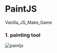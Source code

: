 # PaintJS
 Vanilla_JS_Make_Game

### 1. painting tool
![paintjs](https://user-images.githubusercontent.com/50958613/80454689-66588180-8965-11ea-9b94-3a24c7a1ab6c.JPG)
